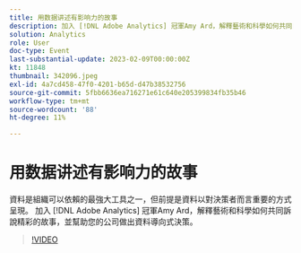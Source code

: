 ```yaml
---
title: 用数据讲述有影响力的故事
description: 加入 [!DNL Adobe Analytics] 冠軍Amy Ard，解釋藝術和科學如何共同訴說精彩的故事，並幫助您的公司做出資料導向式決策。
solution: Analytics
role: User
doc-type: Event
last-substantial-update: 2023-02-09T00:00:00Z
kt: 11848
thumbnail: 342096.jpeg
exl-id: 4a7cd458-47f0-4201-b65d-d47b38532756
source-git-commit: 5fbb6636ea716271e61c640e205399834fb35b46
workflow-type: tm+mt
source-wordcount: '88'
ht-degree: 11%

---
```


# 用数据讲述有影响力的故事

資料是組織可以依賴的最強大工具之一，但前提是資料以對決策者而言重要的方式呈現。 加入 [!DNL Adobe Analytics] 冠軍Amy Ard，解釋藝術和科學如何共同訴說精彩的故事，並幫助您的公司做出資料導向式決策。

>[!VIDEO](https://video.tv.adobe.com/v/342096/?quality=12&learn=on)
